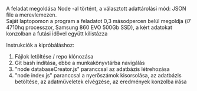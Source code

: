 A feladat megoldása Node -al történt, a választott adattárolási mód: JSON file a merevlemezen.  
Saját laptopomon a program a feladatot 0,3 másodpercen belül megoldja (i7 4710hq processzor, Samsung 860 EVO 500Gb SSD), a kért adatokat konzolban a futási idővel együtt kilistázza

Instrukciók a kipróbáláshoz:

1. Fájlok letöltése / repo klónozása
2. Git bash indítása, ebbe a munkakönyvtárba navigálás
3. "node databaseCreator.js" paranccsal az adatbázis létrehozása
4. "node index.js" paranccsal a nyerőszámok kisorsolása, az adatbázis betöltése, az adatműveletek elvégzése, az eredmények konzolba írása
